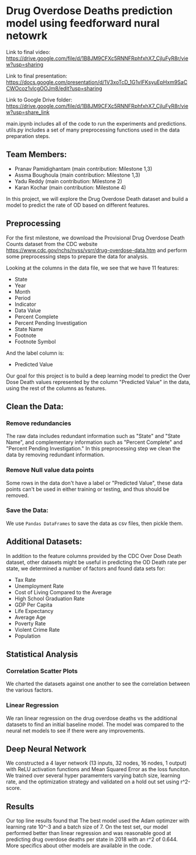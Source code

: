# Drug Overdose Deaths prediction model using feedforward nural netowrk

Link to final video: https://drive.google.com/file/d/1B8JM9CFXc5RNNFRphfxhX7_CjluFyR8r/view?usp=sharing

Link to final presentation: https://docs.google.com/presentation/d/1V3xoTcD_1G1vIFKsyuEpHxm9SaCCWOcoz1vlcgOOJm8/edit?usp=sharing

Link to Google Drive folder: https://drive.google.com/file/d/1B8JM9CFXc5RNNFRphfxhX7_CjluFyR8r/view?usp=share_link

main.ipynb includes all of the code to run the experiments and predictions.
utils.py includes a set of many preprocessing functions used in the data preparation steps. 

## Team Members:
- Pranav Pamidighantam (main contribution: Milestone 1,3)
- Assma Boughoula (main contribution: Milestone 1,3)
- Yadu Reddy (main contribution: Milestone 2)
- Karan Kochar (main contribution: Milestone 4)

In this project, we will explore the Drug Overdose Death dataset and build a model to predict the rate of OD based on different features.

## Preprocessing
For the first milestone, we download the Provisional Drug Overdose Death Counts dataset from the CDC website <https://www.cdc.gov/nchs/nvss/vsrr/drug-overdose-data.htm> and perform some preprocessing steps to prepare the data for analysis.

Looking at the columns in the data file, we see that we have 11 features:
- State
- Year
- Month
- Period
- Indicator
- Data Value
- Percent Complete
- Percent Pending Investigation
- State Name
- Footnote
- Footnote Symbol

And the label column is:
- Predicted Value

Our goal for this project is to build a deep learning model to predict the Over Dose Death values represented by the column "Predicted Value" in the data, using the rest of the columns as features. 

## Clean the Data:
### Remove redundancies
The raw data includes redundant information such as "State" and "State Name", and complementary information such as "Percent Complete" and "Percent Pending Investigation." In this preprocessing step we clean the data by removing redundant information.

### Remove Null value data points
Some rows in the data don't have a label or "Predicted Value", these data points can't be used in either training or testing, and thus should be removed.

### Save the Data:
We use ```Pandas DataFrames``` to save the data as csv files, then pickle them.

## Additional Datasets:
In addition to the feature columns provided by the CDC Over Dose Death dataset, other datasets might be useful in predicting the OD Death rate per state, we determined a number of factors and found data sets for:

- Tax Rate
- Unemployment Rate
- Cost of Living Compared to the Average
- High School Graduation Rate
- GDP Per Capita
- Life Expectancy
- Average Age
- Poverty Rate
- Violent Crime Rate
- Population
## Statistical Analysis
### Correlation Scatter Plots
We charted the datasets against one another to see the correlation between the various factors.

### Linear Regression
We ran linear regression on the drug overdose deaths vs the additional datasets to find an initial baseline model. The model was compared to the neural net models to see if there were any improvements.

## Deep Neural Network
We constructed a 4 layer network (13 inputs, 32 nodes, 16 nodes, 1 output) with ReLU activation functions and Mean Squared Error as the loss funciton. We trained over several hyper paramemters varying batch size, learning rate, and the optimization strategy and validated on a hold out set using r^2-score.

## Results
Our top line results found that The best model used the Adam optimzer with learning rate 10^-3 and a batch size of 7. On the test set, our model performed better than linear regression and was reasonable good at predicting drug overdose deaths per state in 2018 with an r^2 of 0.644. More specifics about other models are available in the code. 

